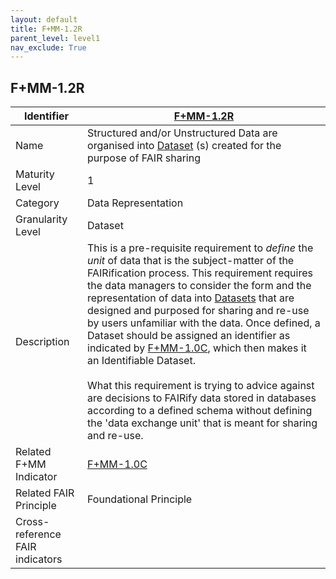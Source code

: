 ```yaml
---
layout: default
title: F+MM-1.2R
parent_level: level1
nav_exclude: True
---
```


## F+MM-1.2R

| Identifier | [F+MM-1.2R](https://github.com/FAIRplus/Data-Maturity/edit/v0.3/docs/_indicators/A.%20F+MM-1.2R.md) |
| ---------- | ----------|
| Name | Structured and/or Unstructured Data are organised into [Dataset](https://fairplus.github.io/Data-Maturity/docs/Glossary/#dataset) \(s) created for the purpose of FAIR sharing  |
| Maturity Level | 1 |
| Category | Data Representation |
| Granularity Level | Dataset |
| Description | This is a pre-requisite requirement to *define* the *unit* of data that is the subject-matter of the FAIRification process. This requirement requires the data managers to consider the form and the representation of data into [Datasets](https://fairplus.github.io/Data-Maturity/docs/Glossary/#dataset) that are designed and purposed for sharing and re-use by users unfamiliar with the data. Once defined, a Dataset should be assigned an identifier as indicated by [F+MM-1.0C](https://github.com/FAIRplus/Data-Maturity/edit/v0.3/docs/_indicators/B.%20F+MM-1.0C.md), which then makes it an Identifiable Dataset. <br><br> What this requirement is trying to advice against are decisions to FAIRify data stored in databases according to a defined schema without defining the 'data exchange unit' that is meant for sharing and re-use. |
| Related F+MM Indicator| [F+MM-1.0C](https://github.com/FAIRplus/Data-Maturity/edit/v0.3/docs/_indicators/B.%20F+MM-1.0C.md) |
| Related FAIR Principle | Foundational Principle |
| Cross-reference FAIR indicators | |
